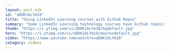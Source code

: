 ```yaml
---
layout: post.njk
id: "aDDKibLYm18"
title: "Using LinkedIn Learning courses with Github Repos"
summary: "Some LinkedIn Learning technology courses have Github repositories associated with them. They can make your life a whole lot easier when working with the courses."
thumb: "https://i.ytimg.com/vi/aDDKibLYm18/hqdefault.jpg"
hero: "https://i.ytimg.com/vi/aDDKibLYm18/maxresdefault.jpg"
video: "https://www.youtube.com/watch?v=aDDKibLYm18"
category: videos
---
```

